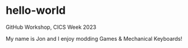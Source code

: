 # hello-world
GitHub Workshop, CICS Week 2023

My name is Jon and I enjoy modding Games & Mechanical Keyboards!

